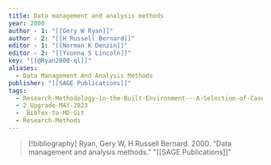 ```yaml
---
title: Data management and analysis methods
year: 2000
author - 1: "[[Gery W Ryan]]"
author - 2: "[[H Russell Bernard]]"
editor - 1: "[[Norman K Denzin]]"
editor - 2: "[[Yvonna S Lincoln]]"
key: "[[@Ryan2000-ql]]"
aliases:
  - Data Management And Analysis Methods
publisher: "[[SAGE Publications]]"
tags:
  - Research-Methodology-in-the-Built-Environment---A-Selection-of-Case-Studies
  - 2_Upgrade-MAY-2023
  - _BibTex-to-MD-Git
  - Research-Methods
---
```


> [!bibliography]
> Ryan, Gery W, H Russell Bernard. 2000. “Data management and analysis methods.” "[[SAGE Publications]]"